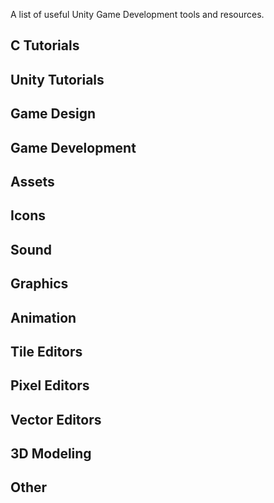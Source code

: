 A list of useful Unity Game Development tools and resources.

## C Tutorials

## Unity Tutorials

## Game Design

## Game Development

## Assets

## Icons

## Sound

## Graphics

## Animation

## Tile Editors

## Pixel Editors

## Vector Editors

## 3D Modeling

## Other
